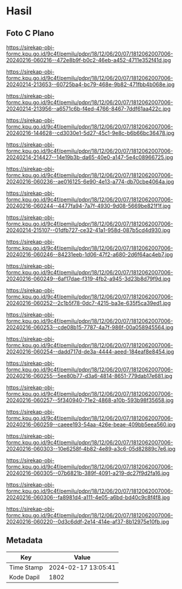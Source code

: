 # Hasil

## Foto C Plano

https://sirekap-obj-formc.kpu.go.id/9c4f/pemilu/pdpr/18/12/06/20/07/1812062007006-20240216-060216--472e8b9f-b0c2-46eb-a452-4711e352f41d.jpg

https://sirekap-obj-formc.kpu.go.id/9c4f/pemilu/pdpr/18/12/06/20/07/1812062007006-20240214-213653--60725ba4-bc79-468e-9b82-471fbb4b068e.jpg

https://sirekap-obj-formc.kpu.go.id/9c4f/pemilu/pdpr/18/12/06/20/07/1812062007006-20240214-213956--a6571c6b-f4ed-4766-8467-7ddf61aa422c.jpg

https://sirekap-obj-formc.kpu.go.id/9c4f/pemilu/pdpr/18/12/06/20/07/1812062007006-20240216-144628--cd3030e1-5d27-45c1-9e8c-b6b66bc36478.jpg

https://sirekap-obj-formc.kpu.go.id/9c4f/pemilu/pdpr/18/12/06/20/07/1812062007006-20240214-214427--14e19b3b-da65-40e0-a147-5e4c08966725.jpg

https://sirekap-obj-formc.kpu.go.id/9c4f/pemilu/pdpr/18/12/06/20/07/1812062007006-20240216-060236--ae016125-6e90-4e13-a774-db70cbe4064a.jpg

https://sirekap-obj-formc.kpu.go.id/9c4f/pemilu/pdpr/18/12/06/20/07/1812062007006-20240216-060244--4477fa94-7a7f-4930-9d08-5669be821f1f.jpg

https://sirekap-obj-formc.kpu.go.id/9c4f/pemilu/pdpr/18/12/06/20/07/1812062007006-20240214-215107--01dfb727-ce32-41a1-958d-087b5cd4d930.jpg

https://sirekap-obj-formc.kpu.go.id/9c4f/pemilu/pdpr/18/12/06/20/07/1812062007006-20240216-060246--84231eeb-1d06-47f2-a680-2d6f64ac4eb7.jpg

https://sirekap-obj-formc.kpu.go.id/9c4f/pemilu/pdpr/18/12/06/20/07/1812062007006-20240216-060249--6af17dae-f319-4fb2-a945-3d23b8d79f9d.jpg

https://sirekap-obj-formc.kpu.go.id/9c4f/pemilu/pdpr/18/12/06/20/07/1812062007006-20240216-060252--2c1b5f78-0dc7-4215-ba3e-635f5ca39ed1.jpg

https://sirekap-obj-formc.kpu.go.id/9c4f/pemilu/pdpr/18/12/06/20/07/1812062007006-20240216-060253--cde08b15-7787-4a7f-986f-00a058945564.jpg

https://sirekap-obj-formc.kpu.go.id/9c4f/pemilu/pdpr/18/12/06/20/07/1812062007006-20240216-060254--dadd717d-de3a-4444-aeed-184eaf8e8454.jpg

https://sirekap-obj-formc.kpu.go.id/9c4f/pemilu/pdpr/18/12/06/20/07/1812062007006-20240216-060255--5ee80b77-d3a6-4814-8651-779dab17e681.jpg

https://sirekap-obj-formc.kpu.go.id/9c4f/pemilu/pdpr/18/12/06/20/07/1812062007006-20240216-060257--5f340940-71e2-4868-a10b-593b98f35658.jpg

https://sirekap-obj-formc.kpu.go.id/9c4f/pemilu/pdpr/18/12/06/20/07/1812062007006-20240216-060259--caeee193-54aa-426e-beae-409bb5eea560.jpg

https://sirekap-obj-formc.kpu.go.id/9c4f/pemilu/pdpr/18/12/06/20/07/1812062007006-20240216-060303--10e6258f-4b82-4e89-a3c6-05d82889c7e6.jpg

https://sirekap-obj-formc.kpu.go.id/9c4f/pemilu/pdpr/18/12/06/20/07/1812062007006-20240216-060305--07b6821b-389f-4091-a219-dc27f9d2fa16.jpg

https://sirekap-obj-formc.kpu.go.id/9c4f/pemilu/pdpr/18/12/06/20/07/1812062007006-20240216-060306--fa8981d4-a111-4e05-a6bd-bd40c9c8f4f8.jpg

https://sirekap-obj-formc.kpu.go.id/9c4f/pemilu/pdpr/18/12/06/20/07/1812062007006-20240216-060220--0d3c6ddf-2e14-414e-af37-8b12975e10fb.jpg


## Metadata

| Key        | Value               |
| ---------- | ------------------- |
| Time Stamp | 2024-02-17 13:05:41 |
| Kode Dapil | 1802                |



